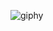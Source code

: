 
![giphy](https://user-images.githubusercontent.com/100293979/224545177-25e00e4a-99f3-4fd4-8dd7-6f4578126cda.gif)


<!---
Rampos00/Rampos00 is a ✨ special ✨ repository because its `README.md` (this file) appears on your GitHub profile.
You can click the Preview link to take a look at your changes.
--->



